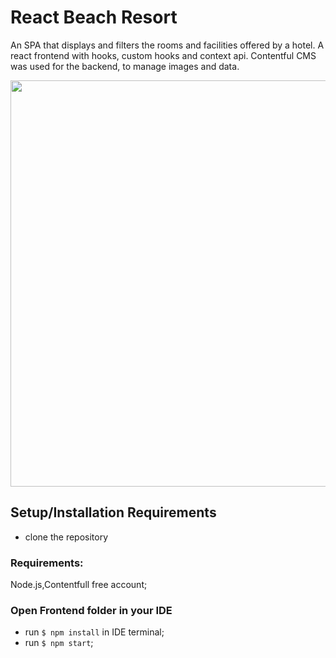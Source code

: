 # React Beach Resort 

An SPA that displays and filters the rooms and facilities  offered by a hotel. A react frontend with hooks, custom hooks and context api. Contentful CMS was used for the backend, to manage images and data.

<img src='https://github.com/Cezar04/ReactTestHotelWebsite/blob/main/Design%20f%C4%83r%C4%83%20titlu%20(3).gif' width='650' />

## Setup/Installation Requirements
- clone the repository

### Requirements:
Node.js,Contentfull free account;


### Open Frontend folder in your IDE
- run `$ npm install` in IDE terminal;
- run `$ npm start`;
